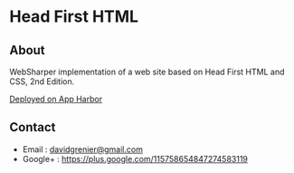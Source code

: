 Head First HTML
=====

About
-----

WebSharper implementation of a web site based on Head First HTML and CSS, 2nd Edition.

[Deployed on App Harbor](http://davidgrenier.apphb.com/)

Contact
-----

* Email   : davidgrenier@gmail.com
* Google+ : https://plus.google.com/115758654847274583119